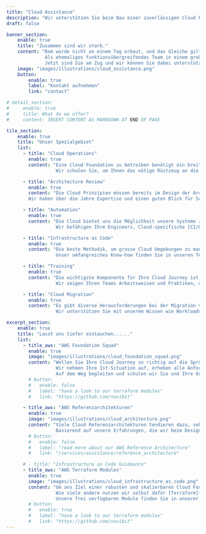 ```yaml
---
title: "Cloud Assistance"
description: "Wir unterstützen Sie beim Bau einer zuverlässigen Cloud Foundation."
draft: false

banner_section:
    enable: true
    title: "Zusammen sind wir stark."
    content: "Rom wurde nicht an einem Tag erbaut, und das Gleiche gilt für eine zuverlässige Cloud Foundation.<br>
              Als ehemaliges funktionsübergreifendes Team in einem großen Schweizer Unternehmen haben wir zahlreiche Cloud Herausforderungen gemeistert.
              Jetzt sind Sie am Zug und wir können Sie dabei unterstützen!"
    image: "images/illustrations/cloud_assistance.png"
    button:
        enable: true
        label: "Kontakt aufnehmen"
        link: "contact"

# detail_section:
#     enable: true
#     title: What do we offer?
#     content: INSERT CONTENT AS MARKDOWN AT END OF PAGE

tile_section:
    enable: true
    title: "Unser Spezialgebiet"
    list:
      - title: "Cloud Operations"
        enable: true
        content: "Eine Cloud Foundation zu betreiben benötigt ein breites Spektrum an Fähigkeiten.<br><br>
                  Wir schulen Sie, um Ihnen das nötige Rüstzeug an die Hand zu geben, eine zuverlässige und skalierbare [Cloud Foundation](/faq/#foundation \"Was ist eine Cloud Foundation?\") zu betreiben.<br><br>"

      - title: "Architecture Review"
        enable: true
        content: "Die Cloud Prinzipien müssen bereits im Design der Architekturen beachtet werden, um Cloud Services optimal auszunutzen. <br><br>
        Wir haben über die Jahre Expertise und einen guten Blick für Schwachstellen entwickelt. Gerne reviewen wir auch Ihre Architekturen."

      - title: "Automation"
        enable: true
        content: "Die Cloud bietet uns die Möglichkeit unsere Systeme zu hundert Prozent zu automatisieren.<br><br>
                  Wir befähigen Ihre Engineers, Cloud-spezifische [CI/CD](/faq/#cicd \"Was ist CI/CD?\") Pipelines zu bauen und zu betreiben."

      - title: "Infrastructure as Code"
        enable: true
        content: "Die beste Methodik, um grosse Cloud Umgebungen zu managen ist [Infrastructure as Code](/faq/#iac \"Was ist Infrastructure as Code?\").<br><br>
                  Unser umfangreiches Know-how finden Sie in unseren Terraform Modulen wieder. Nutzen Sie diese Module und profitiert von unserem Support."

      - title: "Training"
        enable: true
        content: "Die wichtigste Komponente für Ihre Cloud Journey ist Know-how.<br><br>
                  Wir zeigen Ihren Teams Arbeitsweisen und Praktiken, die im Umgang mit der Public Cloud speziell gut funktionieren und sich in unserer Erfahrung bewährt haben."

      - title: "Cloud Migration"
        enable: true
        content: "Es gibt diverse Herausforderungen bei der Migration von bestehenden Workloads in die Cloud.<br><br>
                  Wir unterstützen Sie mit unserem Wissen wie Workloads in die Cloud migriert werden können und dabei gleichzeitig auch profitabel bleiben."

excerpt_section:
    enable: true
    title: "Lasst uns tiefer eintauchen......"
    list:
      - title_aws: "AWS Foundation Squad"
        enable: true
        image: "images/illustrations/cloud_foundation_squad.png"
        content: "Wollen Sie Ihre Cloud Journey so richtig auf die Sprünge helfen?<br>
                  Wir nehmen Ihre Ist-Situation auf, erheben alle Anforderungen und stellen ein Team von Spezialisten zusammen, welches Ihnen eine (Ihre!) Cloud Foundation in einem Bruchteil der normal benötigten Zeit aufbaut.
                  Auf dem Weg begleiten und schulen wir Sie und Ihre Organisation so, dass die Verantwortlichkeit für Ihre massgeschneiderte Cloud Foundation in Ihr Unternehemen übergeht."
        # button:
        #   enable: false
        #   label: "have a look to our terraform modules"
        #   link: "https://github.com/nuvibit"

      - title_aws: "AWS Referenzarchitekturen"
        enable: true
        image: "images/illustrations/cloud_architecture.png"
        content: "Viele Cloud Referenzarchitekturen tendieren dazu, sehr generisch zu sein, damit ein breites Publikum angesprochen werden kann.<br>
                  Basierend auf unsere Erfahrungen, die wir beim Designen und Bauen von Cloud Landschaften sammeln konnten haben wir verschiedene 'enterprise-ready' und in der Praxis geprüfte Architektur-Blueprints für AWS entwickelt."
        # button:
        #   enable: false
        #   label: "read more about our AWS Reference Architecture"
        #   link: "/services/assistance/reference_architecture"

      # - title: "Infrastructure as Code Guideance"
      - title_aws: "AWS Terraform Modules"
        enable: true
        image: "images/illustrations/cloud_infrastructure_as_code.png"
        content: "Um ans Ziel einer robusten und skalierbaren Cloud Foundation zu gelangen, ist die Nutzung von Infrastructure-as-Code eine entscheidende Komponente.<br>
                  Wie viele andere nutzen wir selbst dafür [Terraform](https://www.terraform.io/intro/index.html 'Introduction to Terraform'). Wir haben eine eigene Sammlung von Terraform Modulen entwickelt.
                  Unsere frei verfügbaren Module finden Sie in unserer [Terraform Registry](https://registry.terraform.io/namespaces/nuvibit)."
        # button:
        #   enable: true
        #   label: "have a look to our terraform modules"
        #   link: "https://github.com/nuvibit"
---
```

